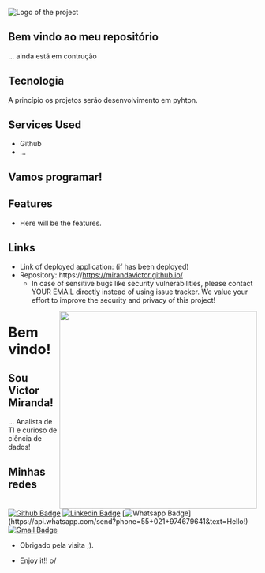 

![Logo of the project](https://ci5.googleusercontent.com/proxy/txw_7yOq1rKWTTF0mJB0sZlc1-qE-ZAeGNOGeawQcKCbyccqzQAGtZEQDkyGkxZSlrAzJ3qExXVTPlwoF0UcMSnRMYb9stQAxVmXTfg04-bM5XBFHNSnSYy0znJKkpDQqkEXuAV7GbMW4zfmDLYup1Mrk9N5z8cZ=s0-d-e1-ft#https://www.freelogodesign.org/file/app/client/thumb/8c81cc95-8ad6-4fa4-8e90-75dd08ce7d73_200x200.png)
 
## Bem vindo ao meu repositório
 
... ainda está em contrução
  
## Tecnologia 
 
A princípio os projetos serão desenvolvimento em pyhton.
 
 
## Services Used
 
* Github
* ...
 
## Vamos programar!
  
## Features
 
  - Here will be the features.
 
 ## Links
 
  - Link of deployed application: (if has been deployed)
  - Repository: https://https://mirandavictor.github.io/
    - In case of sensitive bugs like security vulnerabilities, please contact
      YOUR EMAIL directly instead of using issue tracker. We value your effort
      to improve the security and privacy of this project!
 


<img align="right" width="400" height="400" src="https://avatars2.githubusercontent.com/u/52932678?s=460&v=4">
 
# Bem vindo!
 
## Sou Victor Miranda!
 
… Analista de TI e curioso de ciência de dados!
 
 
## Minhas redes
[![Github Badge](https://img.shields.io/badge/-Github-000?style=flat-square&logo=Github&logoColor=white&link=link_do_seu_perfil_no_github)](https://github.com/mirandavictor/)
[![Linkedin Badge](https://img.shields.io/badge/-LinkedIn-blue?style=flat-square&logo=Linkedin&logoColor=white&link=link_do_seu_perfil_no_linkedin)](https://www.linkedin.com/in/mirandavictor/)
[![Whatsapp Badge](https://img.shields.io/badge/-Whatsapp-4CA143?style=flat-square&labelColor=4CA143&logo=whatsapp&logoColor=white&link=https://api.whatsapp.com/send?phone=55+021+974679641&text=Hello!)](https://api.whatsapp.com/send?phone=55+021+974679641&text=Hello!)
[![Gmail Badge](https://img.shields.io/badge/-Gmail-c14438?style=flat-square&logo=Gmail&logoColor=white&link=mailto:seu_email)](mailto:victormiranda.vm7@gmail.com)
 
- Obrigado pela visita ;). 
 
- Enjoy it!! o/
